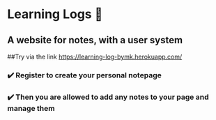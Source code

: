 # Learning Logs 📃
## A website for notes, with a user system ##
##Try via the link https://learning-log-bymk.herokuapp.com/
### :heavy_check_mark: Register to create your personal notepage
### :heavy_check_mark: Then you are allowed to add any notes to your page and manage them
